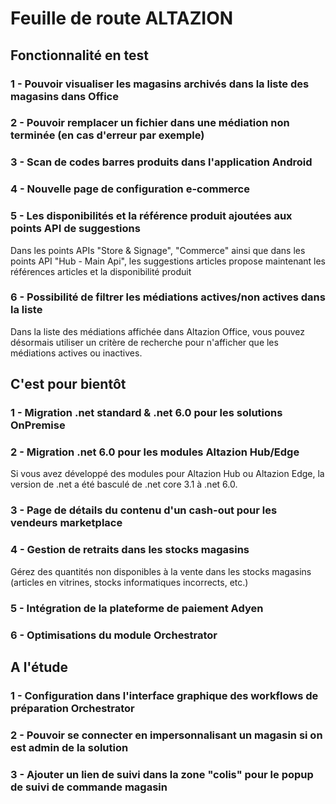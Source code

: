 <div class='roadmapPage'>
<h1>Feuille de route ALTAZION</h1>
<h2>Fonctionnalité en test</h2>
<div id="enTest">
<div class="item">
<h3>1 - Pouvoir visualiser les magasins archivés dans la liste des magasins dans Office</h3>
</div>
<div class="item">
<h3>2 - Pouvoir remplacer un fichier dans une médiation non terminée (en cas d'erreur par exemple)</h3>
</div>
<div class="item">
<h3>3 - Scan de codes barres produits dans l'application Android</h3>
</div>
<div class="item">
<h3>4 - Nouvelle page de configuration e-commerce</h3>
</div>
<div class="item">
<h3>5 - Les disponibilités et la référence produit ajoutées aux points API de suggestions</h3>
<div>Dans les points APIs &quot;Store &amp; Signage&quot;, &quot;Commerce&quot; ainsi que dans les points API &quot;Hub - Main Api&quot;, les suggestions articles propose maintenant les références articles et la disponibilité produit </div>
</div>
<div class="item">
<h3>6 - Possibilité de filtrer les médiations actives/non actives dans la liste</h3>
<div>Dans la liste des médiations affichée dans Altazion Office, vous pouvez désormais utiliser un critère de recherche pour n'afficher que les médiations actives ou inactives. </div>
</div>
</div>
<h2>C'est pour bientôt</h2>
<div id="bientot">
<div class="item">
<h3>1 - Migration .net standard & .net 6.0 pour les solutions OnPremise </h3>
</div>
<div class="item">
<h3>2 - Migration .net 6.0 pour les modules Altazion Hub/Edge </h3>
<div>Si vous avez développé des modules pour Altazion Hub ou Altazion Edge, la version de .net a été basculé de .net core 3.1 à .net 6.0. </div>
</div>
<div class="item">
<h3>3 - Page de détails du contenu d'un cash-out pour les vendeurs marketplace </h3>
</div>
<div class="item">
<h3>4 - Gestion de retraits dans les stocks magasins </h3>
<div>Gérez des quantités non disponibles à la vente dans les stocks magasins (articles en vitrines, stocks informatiques incorrects, etc.) </div>
</div>
<div class="item">
<h3>5 - Intégration de la plateforme de paiement Adyen </h3>
</div>
<div class="item">
<h3>6 - Optimisations du module Orchestrator </h3>
</div>
</div>
<h2>A l'étude</h2>
<div id="etude">
<div class="item">
<h3>1 - Configuration dans l'interface graphique des workflows de préparation Orchestrator</h3>
</div>
<div class="item">
<h3>2 - Pouvoir se connecter en impersonnalisant un magasin si on est admin de la solution</h3>
</div>
<div class="item">
<h3>3 - Ajouter un lien de suivi dans la zone "colis" pour le popup de suivi de commande magasin</h3>
</div>
</div>
</div>


